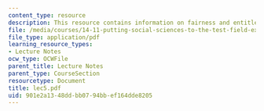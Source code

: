```yaml
---
content_type: resource
description: This resource contains information on fairness and entitlements.
file: /media/courses/14-11-putting-social-sciences-to-the-test-field-experiments-in-economics-spring-2006/901e2a1348ddbb0794bbef164dde8205_lec5.pdf
file_type: application/pdf
learning_resource_types:
- Lecture Notes
ocw_type: OCWFile
parent_title: Lecture Notes
parent_type: CourseSection
resourcetype: Document
title: lec5.pdf
uid: 901e2a13-48dd-bb07-94bb-ef164dde8205
---
```

